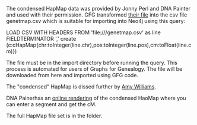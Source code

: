 The condensed HapMap data was provided by Jonny Perl and DNA Painter and used with their permission. GFG transformed <a href="https://github.com/dnapainter/apis?fbclid=IwAR0tTmkifa0uK-gFJeDdjpc0GNmlIbVlgoYu6a3oOUfM-nINORjKQZ1WjvU" target="new">their file</a> into the csv file genetmap.csv which is suitable for importing into Neo4j using this query: 

LOAD CSV WITH HEADERS FROM 'file:///genetmap.csv' as line FIELDTERMINATOR ',' create (c:cHapMap{chr:toInteger(line.chr),pos:toInteger(line.pos),cm:toFloat(line.cm)})

The file must be in the import directory before running the query. This process is automated for users of Graphs for Genealogy. The file will be downloaded from here and imported using GFG code.

The "condensed" HapMap is dissed further by <a href="https://hapi-dna.org/2020/11/minimal-viable-genetic-maps/?fbclid=IwAR3alJcth1Kpcn5WL8Cl_c-49jloJPSbyOb4TQw2PRvwNhjO-gRaTu_zx34" target="new">Amy Williams</a>.

DNA Painerhas an <a href="https://dnapainter.com/tools/cme?fbclid=IwAR26BX1h9pnXFuXE8qWGaUlGeOB0xqTOOB14GvS6Q2vuRzFuOFr5h-u4mgs" target="new">online rendering</a> of the condensed HaoMap where you can enter a segment and get the cM.

The full HapMap file set is in the folder.
